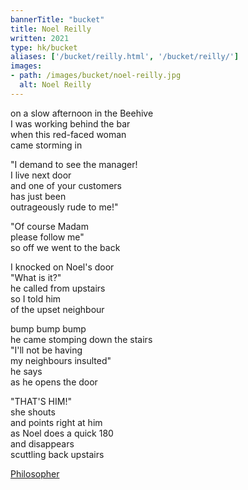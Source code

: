 ```yaml
---
bannerTitle: "bucket" 
title: Noel Reilly
written: 2021
type: hk/bucket
aliases: ['/bucket/reilly.html', '/bucket/reilly/']
images:
- path: /images/bucket/noel-reilly.jpg 
  alt: Noel Reilly
---
```


on a slow afternoon in the Beehive  
I was working behind the bar  
when this red-faced woman  
came storming in  


"I demand to see the manager!  
I live next door  
and one of your customers  
has just been  
outrageously rude to me!"


"Of course Madam  
please follow me"  
so off we went to the back


I knocked on Noel's door  
"What is it?"  
he called from upstairs  
so I told him  
of the upset neighbour


bump bump bump  
he came stomping down the stairs  
"I'll not be having  
my neighbours insulted"  
he says  
as he opens the door


"THAT'S HIM!"  
she shouts  
and points right at him  
as Noel does a quick 180  
and disappears  
scuttling back upstairs

[Philosopher](https://www.swindonadvertiser.co.uk/news/11136446.the-time-an-outrageous-pub-landlord-managed-to-get-swindon-into-the-new-york-times/)
